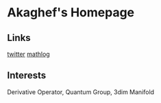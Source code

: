 # Akaghef's Homepage


## Links
  [twitter](https://x.com/AkaGhef)
  [mathlog](https://mathlog.info/users/463)
  
## Interests
   Derivative Operator, Quantum Group, 3dim Manifold
   
 

 

 
 
